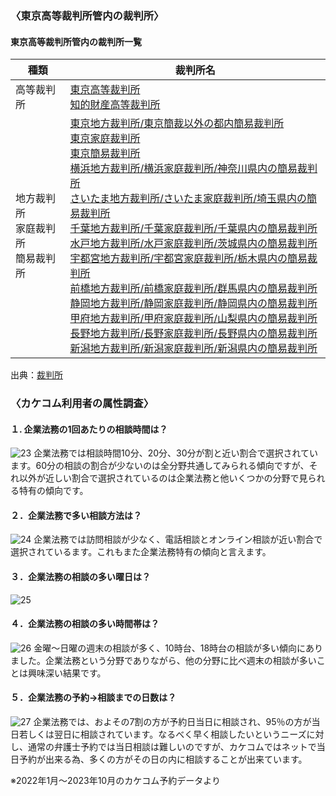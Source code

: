 <!-- カケコム活用のヒント【東京都】企業法務編 -->

### 〈東京高等裁判所管内の裁判所〉
#### 東京高等裁判所管内の裁判所一覧
|  種類  |  裁判所名  |
| ---- | ---- |
|  高等裁判所  |  [東京高等裁判所](https://www.courts.go.jp/tokyo-h/index.html)<br>[知的財産高等裁判所](https://www.ip.courts.go.jp/index.html)  |
|  地方裁判所<br>家庭裁判所<br>簡易裁判所  |  [東京地方裁判所/東京簡裁以外の都内簡易裁判所](https://www.courts.go.jp/tokyo/index.html)<br>[東京家庭裁判所](https://www.courts.go.jp/tokyo-f/index.html)<br>[東京簡易裁判所](https://www.courts.go.jp/tokyo-s/index.html)<br>[横浜地方裁判所/横浜家庭裁判所/神奈川県内の簡易裁判所](https://www.courts.go.jp/yokohama/index.html)<br>[さいたま地方裁判所/さいたま家庭裁判所/埼玉県内の簡易裁判所](https://www.courts.go.jp/saitama/index.html)<br>[千葉地方裁判所/千葉家庭裁判所/千葉県内の簡易裁判所](https://www.courts.go.jp/chiba/index.html)<br>[水戸地方裁判所/水戸家庭裁判所/茨城県内の簡易裁判所](https://www.courts.go.jp/mito/index.html)<br>[宇都宮地方裁判所/宇都宮家庭裁判所/栃木県内の簡易裁判所](https://www.courts.go.jp/utsunomiya/index.html)<br>[前橋地方裁判所/前橋家庭裁判所/群馬県内の簡易裁判所](https://www.courts.go.jp/maebashi/index.html)<br>[静岡地方裁判所/静岡家庭裁判所/静岡県内の簡易裁判所](https://www.courts.go.jp/shizuoka/index.html)<br>[甲府地方裁判所/甲府家庭裁判所/山梨県内の簡易裁判所](https://www.courts.go.jp/koufu/index.html)<br>[長野地方裁判所/長野家庭裁判所/長野県内の簡易裁判所](https://www.courts.go.jp/nagano/index.html)<br>[新潟地方裁判所/新潟家庭裁判所/新潟県内の簡易裁判所](https://www.courts.go.jp/niigata/index.html)  |

出典：[裁判所](https://www.courts.go.jp/courthouse/map/map_list/index.html)

### 〈カケコム利用者の属性調査〉
#### １. 企業法務の1回あたりの相談時間は？
![23](https://github.com/kakekomu/unique-contents/assets/116237570/c723fa70-7070-4423-98a0-dc547159419a)
企業法務では相談時間10分、20分、30分が割と近い割合で選択されています。60分の相談の割合が少ないのは全分野共通してみられる傾向ですが、それ以外が近しい割合で選択されているのは企業法務と他いくつかの分野で見られる特有の傾向です。

#### ２．企業法務で多い相談方法は？
![24](https://github.com/kakekomu/unique-contents/assets/116237570/acce45a8-8957-4602-9975-5ea1993179eb)
企業法務では訪問相談が少なく、電話相談とオンライン相談が近い割合で選択されているます。これもまた企業法務特有の傾向と言えます。

#### ３．企業法務の相談の多い曜日は？　
![25](https://github.com/kakekomu/unique-contents/assets/116237570/b114bd6f-fd39-4e24-8089-5e8a06392f2a)
#### ４．企業法務の相談の多い時間帯は？
![26](https://github.com/kakekomu/unique-contents/assets/116237570/81abc4a1-2b79-4470-a226-1a6023d761c9)
金曜～日曜の週末の相談が多く、10時台、18時台の相談が多い傾向にありました。企業法務という分野でありながら、他の分野に比べ週末の相談が多いことは興味深い結果です。
#### ５．企業法務の予約→相談までの日数は？
![27](https://github.com/kakekomu/unique-contents/assets/116237570/59b6d289-b444-45d3-b17d-dc730c4759a1)
企業法務では、およその7割の方が予約日当日に相談され、95％の方が当日若しくは翌日に相談されています。なるべく早く相談したいというニーズに対し、通常の弁護士予約では当日相談は難しいのですが、カケコムではネットで当日予約が出来る為、多くの方がその日の内に相談することが出来ています。

※2022年1月～2023年10月のカケコム予約データより
